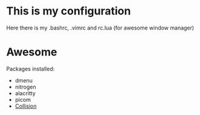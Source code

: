 # This is my configuration
Here there is my .bashrc, .vimrc and rc.lua (for awesome window manager)
# Awesome
Packages installed:
- dmenu
- nitrogen
- alacritty
- picom
- [Collision](https://github.com/Elv13/collision)
